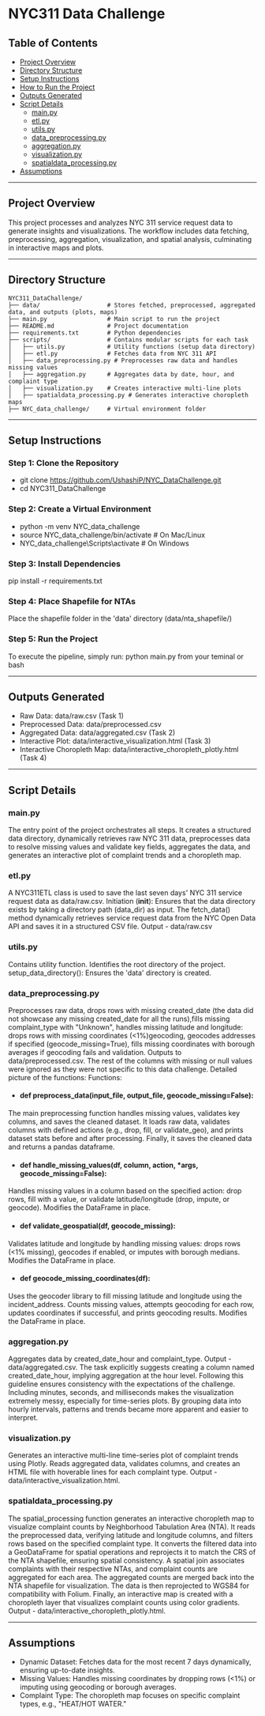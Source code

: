 # **NYC311 Data Challenge**

## **Table of Contents**
- [Project Overview](#project-overview)
- [Directory Structure](#directory-structure)
- [Setup Instructions](#setup-instructions)
- [How to Run the Project](#how-to-run-the-project)
- [Outputs Generated](#outputs-generated)
- [Script Details](#script-details)
  - [main.py](#mainpy)
  - [etl.py](#etlpy)
  - [utils.py](#utilspy)
  - [data_preprocessing.py](#data_preprocessingpy)
  - [aggregation.py](#aggregationpy)
  - [visualization.py](#visualizationpy)
  - [spatialdata_processing.py](#spatialdata_processingpy)
- [Assumptions](#assumptions)

---

## **Project Overview**
This project processes and analyzes NYC 311 service request data to generate insights and visualizations. The workflow includes data fetching, preprocessing, aggregation, visualization, and spatial analysis, culminating in interactive maps and plots.

---

## **Directory Structure**
```
NYC311_DataChallenge/
├── data/                   # Stores fetched, preprocessed, aggregated data, and outputs (plots, maps)
├── main.py                 # Main script to run the project
├── README.md               # Project documentation
├── requirements.txt        # Python dependencies
├── scripts/                # Contains modular scripts for each task
│   ├── utils.py            # Utility functions (setup data directory)
│   ├── etl.py              # Fetches data from NYC 311 API
│   ├── data_preprocessing.py # Preprocesses raw data and handles missing values
│   ├── aggregation.py      # Aggregates data by date, hour, and complaint type
│   ├── visualization.py    # Creates interactive multi-line plots
│   ├── spatialdata_processing.py # Generates interactive choropleth maps
├── NYC_data_challenge/     # Virtual environment folder
```
---

## **Setup Instructions**
### Step 1: Clone the Repository
- git clone https://github.com/UshashiP/NYC_DataChallenge.git
- cd NYC311_DataChallenge
### Step 2: Create a Virtual Environment
- python -m venv NYC_data_challenge
- source NYC_data_challenge/bin/activate   # On Mac/Linux
- NYC_data_challenge\Scripts\activate      # On Windows
### Step 3: Install Dependencies
pip install -r requirements.txt
### Step 4: Place Shapefile for NTAs
Place the shapefile folder in the 'data' directory (data/nta_shapefile/)
### Step 5: Run the Project
To execute the pipeline, simply run: python main.py from your teminal or bash

---

## Outputs Generated
- Raw Data: data/raw.csv (Task 1)
- Preprocessed Data: data/preprocessed.csv
- Aggregated Data: data/aggregated.csv (Task 2)
- Interactive Plot: data/interactive_visualization.html (Task 3)
- Interactive Choropleth Map: data/interactive_choropleth_plotly.html (Task 4)
  
---

## Script Details
### main.py
The entry point of the project orchestrates all steps. It creates a structured data directory, dynamically retrieves raw NYC 311 data, preprocesses data to resolve missing values and validate key fields, aggregates the data, and generates an interactive plot of complaint trends and a choropleth map.

### etl.py
A NYC311ETL class is used to save the last seven days' NYC 311 service request data as data/raw.csv. Initiation (__init__): Ensures that the data directory exists by taking a directory path (data_dir) as input. The fetch_data() method dynamically retrieves service request data from the NYC Open Data API and saves it in a structured CSV file. Output - data/raw.csv

### utils.py
Contains utility function. Identifies the root directory of the project.
setup_data_directory(): Ensures the 'data' directory is created.

### data_preprocessing.py
Preprocesses raw data, drops rows with missing created_date (the data did not showcase any missing created_date for all the runs),fills missing complaint_type with "Unknown", handles missing latitude and longitude: drops rows with missing coordinates (<1%)geocoding, geocodes addresses if specified (geocode_missing=True), fills missing coordinates with borough averages if geocoding fails and validation. Outputs to data/preprocessed.csv.
The rest of the columns with missing or null values were ignored as they were not specific to this data challenge.
Detailed picture of the functions:
Functions:
- #### def preprocess_data(input_file, output_file, geocode_missing=False):
The main preprocessing function handles missing values, validates key columns, and saves the cleaned dataset. It loads raw data, validates columns with defined actions (e.g., drop, fill, or validate_geo), and prints dataset stats before and after processing. Finally, it saves the cleaned data and returns a pandas dataframe.
- #### def handle_missing_values(df, column, action, *args, geocode_missing=False):
Handles missing values in a column based on the specified action: drop rows, fill with a value, or validate latitude/longitude (drop, impute, or geocode). Modifies the DataFrame in place.
- #### def validate_geospatial(df, geocode_missing):
Validates latitude and longitude by handling missing values: drops rows (<1% missing), geocodes if enabled, or imputes with borough medians. Modifies the DataFrame in place.
- #### def geocode_missing_coordinates(df):
Uses the geocoder library to fill missing latitude and longitude using the incident_address. Counts missing values, attempts geocoding for each row, updates coordinates if successful, and prints geocoding results. Modifies the DataFrame in place.

### aggregation.py
Aggregates data by created_date_hour and complaint_type. Output - data/aggregated.csv.
The task explicitly suggests creating a column named created_date_hour, implying aggregation at the hour level. Following this guideline ensures consistency with the expectations of the challenge. Including minutes, seconds, and milliseconds makes the visualization extremely messy, especially for time-series plots. By grouping data into hourly intervals, patterns and trends became more apparent and easier to interpret.

### visualization.py
Generates an interactive multi-line time-series plot of complaint trends using Plotly. Reads aggregated data, validates columns, and creates an HTML file with hoverable lines for each complaint type. Output - data/interactive_visualization.html.

### spatialdata_processing.py
The spatial_processing function generates an interactive choropleth map to visualize complaint counts by Neighborhood Tabulation Area (NTA). It reads the preprocessed data, verifying latitude and longitude columns, and filters rows based on the specified complaint type. It converts the filtered data into a GeoDataFrame for spatial operations and reprojects it to match the CRS of the NTA shapefile, ensuring spatial consistency. A spatial join associates complaints with their respective NTAs, and complaint counts are aggregated for each area. The aggregated counts are merged back into the NTA shapefile for visualization. The data is then reprojected to WGS84 for compatibility with Folium. Finally, an interactive map is created with a choropleth layer that visualizes complaint counts using color gradients. Output - data/interactive_choropleth_plotly.html.

---

## Assumptions
- Dynamic Dataset: Fetches data for the most recent 7 days dynamically, ensuring up-to-date insights.
- Missing Values: Handles missing coordinates by dropping rows (<1%) or imputing using geocoding or borough averages.
- Complaint Type: The choropleth map focuses on specific complaint types, e.g., "HEAT/HOT WATER."

